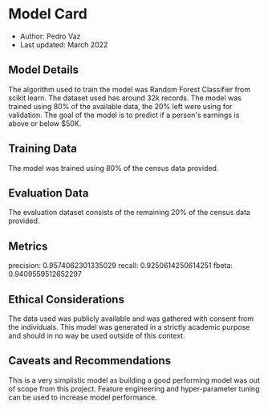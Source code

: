 # Model Card
- Author: Pedro Vaz
- Last updated: March 2022
## Model Details
The algorithm used to train the model was Random Forest Classifier from scikit learn.
The dataset used has around 32k records.
The model was trained using 80% of the available data, the 20% left were using for validation.
The goal of the model is to predict if a person's earnings is above or below $50K.

## Training Data
The model was trained using 80% of the census data provided.

## Evaluation Data
The evaluation dataset consists of the remaining 20% of the census data provided.

## Metrics
precision: 0.9574062301335029
recall: 0.9250614250614251
fbeta: 0.9409559512652297

## Ethical Considerations
The data used was publicly available and was gathered with consent from the individuals.
This model was generated in a strictly academic purpose and should in no way be used outside of this context.
## Caveats and Recommendations
This is a very simplistic model as building a good performing model was out of scope from this project.
Feature engineering and hyper-parameter tuning can be used to increase model performance.